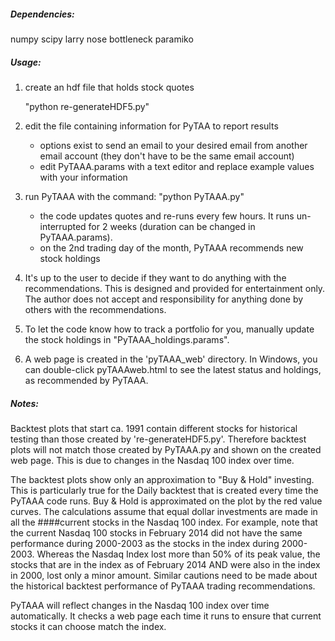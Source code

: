 ##### Dependencies:
numpy
scipy
larry
nose
bottleneck
paramiko


##### Usage:

1. create an hdf file that holds stock quotes

   "python re-generateHDF5.py"
  
2. edit the file containing information for PyTAA to report results
   - options exist to send an email to your desired email from another email account (they don't have to be the same email account)
   - edit PyTAAA.params with a text editor and replace example values with your information

3. run PyTAAA with the command: "python PyTAAA.py"
   - the code updates quotes and re-runs every few hours. It runs un-interrupted for 2 weeks (duration can be changed in PyTAAA.params).
   - on the 2nd trading day of the month, PyTAAA recommends new stock holdings
   
4. It's up to the user to decide if they want to do anything with the recommendations. This is designed and provided for entertainment only. The author does not accept and responsibility for anything done by others with the recommendations.

5. To let the code know how to track a portfolio for you, manually update the stock holdings in "PyTAAA_holdings.params".

6. A web page is created in the 'pyTAAA_web' directory. In Windows, you can double-click pyTAAAweb.html to see the latest status and holdings, as recommended by PyTAAA.


##### Notes:

Backtest plots that start ca. 1991 contain different stocks for historical testing than those created by 're-generateHDF5.py'. Therefore backtest plots will not match those created by PyTAAA.py and shown on the created web page. This is due to changes in the Nasdaq 100 index over time.

The backtest plots show only an approximation to "Buy & Hold" investing. This is particularly true for the Daily backtest that is created every time the PyTAAA code runs. Buy & Hold is approximated on the plot by the red value curves. The calculations assume that equal dollar investments are made in all the ####current stocks in the Nasdaq 100 index. For example, note that the current Nasdaq 100 stocks in February 2014 did not have the same performance during 2000-2003 as the stocks in the index during 2000-2003. Whereas the Nasdaq Index lost more than 50% of its peak value, the stocks that are in the index as of February 2014 AND were also in the index in 2000, lost only a minor amount. Similar cautions need to be made about the historical backtest performance of PyTAAA trading recommendations.

PyTAAA will reflect changes in the Nasdaq 100 index over time automatically. It checks a web page each time it runs to ensure that current stocks it can choose match the index.
